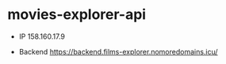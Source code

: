 # movies-explorer-api

* IP 158.160.17.9 
<!-- * Frontend <https://films-explorer.nomoredomains.icu/> -->
* Backend <https://backend.films-explorer.nomoredomains.icu/>
